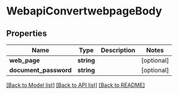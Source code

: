 # WebapiConvertwebpageBody

## Properties
Name | Type | Description | Notes
------------ | ------------- | ------------- | -------------
**web_page** | **string** |  | [optional] 
**document_password** | **string** |  | [optional] 

[[Back to Model list]](../../README.md#documentation-for-models) [[Back to API list]](../../README.md#documentation-for-api-endpoints) [[Back to README]](../../README.md)

